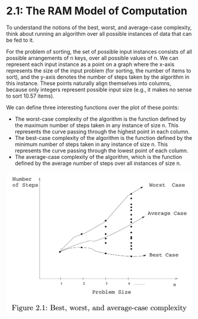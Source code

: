 2.1: The RAM Model of Computation
===

To understand the notions of the best, worst, and average-case complexity, think
about running an algorithm over all possible instances of data that can be fed
to it.

For the problem of sorting, the set of possible input instances consists of all
possible arrangements of n keys, over all possible values of n. We can represent
each input instance as a point on a graph where the x-axis represents the size
of the input problem (for sorting, the number of items to sort), and the y-axis
denotes the number of steps taken by the algorithm in this instance. These
points naturally align themselves into columns, because only integers represent
possible input size (e.g., it makes no sense to sort 10.57 items).

We can define three interesting functions over the plot of these points:

- The worst-case complexity of the algorithm is the function defined by the
maximum number of steps taken in any instance of size n. This represents the
curve passing through the highest point in each column.
- The best-case complexity of the algorithm is the function defined by the minimum
number of steps taken in any instance of size n. This represents the curve
passing through the lowest point of each column.
- The average-case complexity of the algorithm, which is the function defined by
the average number of steps over all instances of size n.

![complexities](assets/complexities.png)

